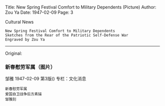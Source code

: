 Title: New Spring Festival Comfort to Military Dependents (Picture)
Author: Zou Ya
Date: 1947-02-09
Page: 3

Cultural News

    New Spring Festival Comfort to Military Dependents
    Sketches from the Rear of the Patriotic Self-Defense War
    Engraved by Zou Ya



<hr /> 

Original: 


### 新春慰劳军属（图片）
邹雅
1947-02-09
第3版()
专栏：文化消息

    新春慰劳军属
    爱国自卫战争后方素描
    邹雅刻

